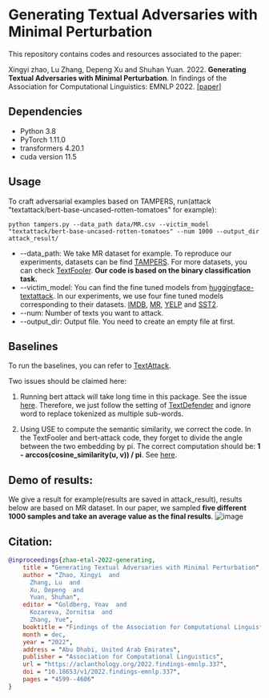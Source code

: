 # **Generating Textual Adversaries with Minimal Perturbation**

This repository contains codes and resources associated to the paper: 

Xingyi zhao, Lu Zhang, Depeng Xu and Shuhan Yuan. 2022. **Generating Textual Adversaries with Minimal Perturbation**. In findings of the Association for Computational Linguistics: EMNLP 2022. [[paper]](https://arxiv.org/abs/2211.06571)

## Dependencies
* Python 3.8
* PyTorch 1.11.0
* transformers 4.20.1
* cuda version 11.5

## Usage
To craft adversarial examples based on TAMPERS, run(attack "textattack/bert-base-uncased-rotten-tomatoes" for example):

```
python tampers.py --data_path data/MR.csv --victim_model "textattack/bert-base-uncased-rotten-tomatoes" --num 1000 --output_dir attack_result/
```

* --data_path: We take MR dataset for example. To reproduce our experiments, datasets can be find [TAMPERS](https://drive.google.com/drive/folders/1ZCwZj39bwE2goUFr8_UiDkfoRg_NMO7Q). For more datasets, you can check [TextFooler](https://github.com/jind11/TextFooler). **Our code is based on the binary classification task.**
* --victim_model: You can find the fine tuned models from [huggingface-textattack](https://huggingface.co/textattack). In our experiments, we use four fine tuned models corresponding to their datasets. [IMDB](https://huggingface.co/textattack/bert-base-uncased-imdb?text=I+like+you.+I+love+you), [MR](https://huggingface.co/textattack/bert-base-uncased-rotten-tomatoes?text=I+like+you.+I+love+you), [YELP](https://huggingface.co/textattack/bert-base-uncased-yelp-polarity?text=I+like+you.+I+love+you) and [SST2](https://huggingface.co/textattack/bert-base-uncased-SST-2?text=I+like+you.+I+love+you).   
* --num: Number of texts you want to attack.
* --output_dir: Output file. You need to create an empty file at first. 

## Baselines
To run the baselines, you can refer to [TextAttack](https://github.com/QData/TextAttack).

Two issues should be claimed here: 

1. Running bert attack will take long time in this package. See the issue [here](https://github.com/QData/TextAttack/issues/586). Therefore, we just follow the setting of
[TextDefender](https://github.com/RockyLzy/TextDefender/blob/master/textattack/transformations/word_swap_masked_lm.py) and ignore word to replace tokenized as multiple sub-words.

2. Using USE to compute the semantic similarity, we correct the code. In the TextFooler and bert-attack code, they forget to divide the angle between the two embedding by pi. The correct computation should be: **1 - arccos(cosine_similarity(u, v)) / pi**. See [here](https://math.stackexchange.com/questions/2874940/cosine-similarity-vs-angular-distance). 

## Demo of results:
We give a result for example(results are saved in attack_result), results below are based on MR dataset. In our paper, we sampled **five different 1000 samples and take an average value as the final results**.
![image](https://user-images.githubusercontent.com/90595479/201507041-68df97c5-edb4-4626-a94d-bd3f92d38d47.png)

## Citation:
```bibtex
@inproceedings{zhao-etal-2022-generating,
    title = "Generating Textual Adversaries with Minimal Perturbation",
    author = "Zhao, Xingyi  and
      Zhang, Lu  and
      Xu, Depeng  and
      Yuan, Shuhan",
    editor = "Goldberg, Yoav  and
      Kozareva, Zornitsa  and
      Zhang, Yue",
    booktitle = "Findings of the Association for Computational Linguistics: EMNLP 2022",
    month = dec,
    year = "2022",
    address = "Abu Dhabi, United Arab Emirates",
    publisher = "Association for Computational Linguistics",
    url = "https://aclanthology.org/2022.findings-emnlp.337",
    doi = "10.18653/v1/2022.findings-emnlp.337",
    pages = "4599--4606"
}
